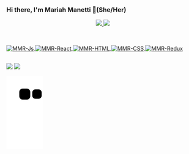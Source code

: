 ### Hi there, I'm Mariah Manetti 👋(She/Her)
<div align="center">
  <a href="https://github.com/mahnetti">
  <img height="180em" src="https://github-readme-stats.vercel.app/api?username=mahnetti&show_icons=true&theme=dracula&include_all_commits=true&count_private=true"/>
  <img height="180em" src="https://github-readme-stats.vercel.app/api/top-langs/?username=mahnetti&layout=compact&langs_count=7&theme=dracula"/>
</div>
  
##
  
<div style="display: inline_block"><br>
  <img align="center" alt="MMR-Js" height="30" width="40" src="https://cdn.jsdelivr.net/gh/devicons/devicon/icons/javascript/javascript-plain.svg">
  <img align="center" alt="MMR-React" height="30" width="40" src="https://cdn.jsdelivr.net/gh/devicons/devicon/icons/react/react-original.svg">
  <img align="center" alt="MMR-HTML" height="30" width="40" src="https://cdn.jsdelivr.net/gh/devicons/devicon/icons/html5/html5-original.svg">
  <img align="center" alt="MMR-CSS" height="30" width="40" src="https://cdn.jsdelivr.net/gh/devicons/devicon/icons/css3/css3-original.svg">
  <img align="center" alt="MMR-Redux" height="30" width="40" src="https://cdn.jsdelivr.net/gh/devicons/devicon/icons/redux/redux-original.svg">
 
</div>
  
  ##
  
  <div> 
    
  <a href = "mailto:mariah.manetti@gmail.com"><img src="https://img.shields.io/badge/-Gmail-%23333?style=for-the-badge&logo=gmail&logoColor=white" target="_blank"></a>
  <a href="https://www.linkedin.com/in/m-manetti-r" target="_blank"><img src="https://img.shields.io/badge/-LinkedIn-%230077B5?style=for-the-badge&logo=linkedin&logoColor=white" target="_blank"></a> 
 
  ![Snake animation](https://github.com/rafaballerini/rafaballerini/blob/output/github-contribution-grid-snake.svg)
 
</div>
